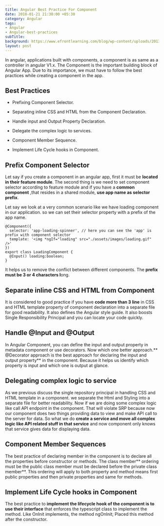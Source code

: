 ```yaml
---
title: Angular Best Practice For Component
date: 2018-01-21 21:30:00 +05:30
category: Angular
tags:
- Angular
- Angular-best-practices
subTitle: 
background: https://www.efrontlearning.com/blog/wp-content/uploads/2013/08/homepage-design-best-practices.jpg
layout: post
---
```


In angular, applications built with components, a component is as same as a controller in angular V1.x. The Component is the important building block of Angular App. Due to its importance, we must have to follow the best practices while creating a component in the app.

## **Best Practices**

* Prefixing Component Selector.

* Separating inline CSS and HTML from the Component Declaration.

* Handle input and Output Property Declaration.

* Delegate the complex logic to services.

* Component Member Sequence.

* Implement Life Cycle hooks in Component.

## **Prefix Component Selector**

Let say if you create a component in an angular app, first it must be **located in their feature module**. The second thing is we need to set component selector according to feature module and if you have a **common component** ,that resides in a shared module, **use app name as selector prefix**.

Let say we look at a very common scenario like we have loading component in our application. so we can set their selector property with a prefix of the app name.

    @Component({
      selector: 'app-loading-spinner', // here you can see the 'app' is prefix with component selector
      template: '<img *ngIf="loading" src="./assets/images/loading.gif" />'
    })
    export class LoadingComponent {
      @Input() loading:boolean;
    }

It helps us to remove the conflict between different components. The **prefix must be 3 or 4 characters l**ong.

## **Separate inline CSS and HTML from Component**

It is considered to good practice if you have **code more than 3 line** in CSS and HTML template property of component declaration into a separate file for good readability. It also defines the Angular style guide. It also boosts Single Responsibility Principal and you can locate your code quickly.

## **Handle @Input and @Output**

In Angular Component, you can define the input and output property in metadata component or use decorators. Now which one better approach.\*\* @Decorator approach is the best approach for declaring the input and output property\*\* in the component. Because it helps us identify which property is input and which one is output at glance.

## **Delegating complex logic to service**

As we previous discuss the single repository principal in handling CSS and HTML template in a component. we separate the Html and Styling into a separate file for better readability. Now if we are doing some complex logic like call API endpoint in the component. That will violate SRP because now our component does two things providing data to view and make API call to the server for data. So what we do **create a service and move all complex logic like API related stuff in that service** and now component only knows that service gives data for displaying data.

## **Component Member Sequences**

The best practice of declaring member in the component is to declare all the properties before constructor or methods. The class member\*\* ordering must be the public class member must be declared before the private class member\*\*. This ordering will apply to both property and method means first public properties and then private properties and same for methods.

## **Implement Life Cycle hooks in Component**

The best practice to **implement the lifecycle hook of the component is to use their interface** that enforces the typescript class to implement the method. Like OnInit implements, the method ngOnInit; Placed this method after the constructor.